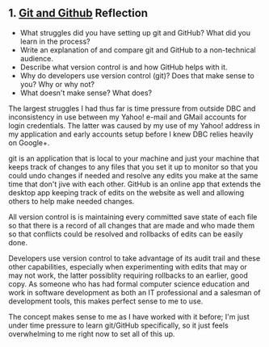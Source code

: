 ## 1. [Git and Github](1_get_started/readme.md) Reflection

* What struggles did you have setting up git and GitHub? What did you learn in the process?
* Write an explanation of and compare git and GitHub to a non-technical audience. 
* Describe what version control is and how GitHub helps with it.
* Why do developers use version control (git)? Does that make sense to you? Why or why not?
* What doesn't make sense? What does?

<!-- Add your reflection here. Remove the comment markers -->
The largest struggles I had thus far is time pressure from outside DBC and inconsistency in use between my Yahoo! e-mail and GMail accounts for login credentials.  The latter was caused by my use of my Yahoo! address in my application and early accounts setup before I knew DBC relies heavily on Google+.

git is an application that is local to your machine and just your machine that keeps track of changes to any files that you set it up to monitor so that you could undo changes if needed and resolve any edits you make at the same time that don't jive with each other.  GitHub is an online app that extends the desktop app keeping track of edits on the website as well and allowing others to help make needed changes.

All version control is is maintaining every committed save state of each file so that there is a record of all changes that are made and who made them so that conflicts could be resolved and rollbacks of edits can be easily done.

Developers use version control to take advantage of its audit trail and these other capabilities, especially when experimenting with edits that may or may not work, the latter possiblity requiring rollbacks to an earlier, good copy.  As someone who has had formal computer science education and work in software development as both an IT professional and a salesman of development tools, this makes perfect sense to me to use.

The concept makes sense to me as I have worked with it before; I'm just under time pressure to learn git/GitHub specifically, so it just feels overwhelming to me right now to set all of this up.
